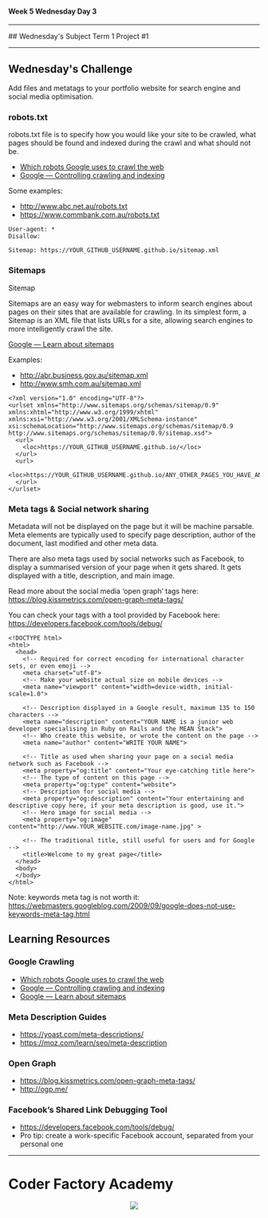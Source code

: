 #### Week 5 Wednesday Day 3
<hr>
## Wednesday's Subject
Term 1 Project #1

---

## Wednesday's Challenge

Add files and metatags to your portfolio website for search engine and social media optimisation.

### robots.txt

robots.txt file is to specify how you would like your site to be 
crawled, what pages should be found and indexed during the 
crawl and what should not be.

- [Which robots Google uses to crawl the web](https://support.google.com/webmasters/answer/1061943?hl=en)
- [Google — Controlling crawling and indexing](https://developers.google.com/webmasters/control-crawl-index/docs/getting_started?csw=1)

Some examples:

- http://www.abc.net.au/robots.txt
- https://www.commbank.com.au/robots.txt

```
User-agent: *
Disallow:

Sitemap: https://YOUR_GITHUB_USERNAME.github.io/sitemap.xml
```

### Sitemaps

Sitemap

Sitemaps are an easy way for webmasters to inform search engines 
about pages on their sites that are available for crawling.
In its simplest form, a Sitemap is an XML file that lists URLs 
for a site, allowing search engines to more intelligently crawl
the site.

[Google — Learn about sitemaps](https://support.google.com/webmasters/answer/156184?authuser=1)

Examples:

- http://abr.business.gov.au/sitemap.xml
- http://www.smh.com.au/sitemap.xml

```
<?xml version="1.0" encoding="UTF-8"?>
<urlset xmlns="http://www.sitemaps.org/schemas/sitemap/0.9"
xmlns:xhtml="http://www.w3.org/1999/xhtml"
xmlns:xsi="http://www.w3.org/2001/XMLSchema-instance"
xsi:schemaLocation="http://www.sitemaps.org/schemas/sitemap/0.9
http://www.sitemaps.org/schemas/sitemap/0.9/sitemap.xsd">
  <url>
    <loc>https://YOUR_GITHUB_USERNAME.github.io/</loc>
  </url>
  <url>
    <loc>https://YOUR_GITHUB_USERNAME.github.io/ANY_OTHER_PAGES_YOU_HAVE_AND_REPEAT/</loc>
  </url>
</urlset>
```

### Meta tags & Social network sharing

Metadata will not be displayed on the page but it will be machine parsable.
Meta elements are typically used to specify page description, author of
the document, last modified and other meta data.

There are also meta tags used by social networks such as Facebook, to display a summarised version of your page when it gets shared.
It gets displayed with a title, description, and main image.

Read more about the social media ‘open graph’ tags here: https://blog.kissmetrics.com/open-graph-meta-tags/

You can check your tags with a tool provided by Facebook here: https://developers.facebook.com/tools/debug/

```
<!DOCTYPE html>
<html>
  <head>
    <!-- Required for correct encoding for international character sets, or even emoji -->
    <meta charset="utf-8">
    <!-- Make your website actual size on mobile devices -->
    <meta name="viewport" content="width=device-width, initial-scale=1.0">
    
    <!-- Description displayed in a Google result, maximum 135 to 150 characters -->
    <meta name="description" content="YOUR NAME is a junior web developer specialising in Ruby on Rails and the MEAN Stack">
    <!-- Who create this website, or wrote the content on the page -->
    <meta name="author" content="WRITE YOUR NAME">
    
    <!-- Title as used when sharing your page on a social media network such as Facebook -->
    <meta property="og:title" content="Your eye-catching title here">
    <!-- The type of content on this page -->
    <meta property="og:type" content="website">
    <!-- Description for social media -->
    <meta property="og:description" content="Your entertaining and descriptive copy here, if your meta description is good, use it.">
    <!-- Hero image for social media -->
    <meta property="og:image" content="http://www.YOUR_WEBSITE.com/image-name.jpg" >
    
    <!-- The traditional title, still useful for users and for Google -->
    <title>Welcome to my great page</title>
  </head>
  <body>    
  </body>
</html>
```

Note: keywords meta tag is not worth it: https://webmasters.googleblog.com/2009/09/google-does-not-use-keywords-meta-tag.html


## Learning Resources

### Google Crawling
- [Which robots Google uses to crawl the web](https://support.google.com/webmasters/answer/1061943?hl=en)
- [Google — Controlling crawling and indexing](https://developers.google.com/webmasters/control-crawl-index/docs/getting_started?csw=1)
- [Google — Learn about sitemaps](https://support.google.com/webmasters/answer/156184?authuser=1)

### Meta Description Guides
- https://yoast.com/meta-descriptions/
- https://moz.com/learn/seo/meta-description

### Open Graph
- https://blog.kissmetrics.com/open-graph-meta-tags/
- http://ogp.me/

### Facebook’s Shared Link Debugging Tool
- https://developers.facebook.com/tools/debug/
- Pro tip: create a work-specific Facebook account, separated from your personal one

---

# Coder Factory Academy
<p align="center"><img src="https://github.com/coder-factory-academy/cf-guidline-css/blob/master/CFA.png"></p
